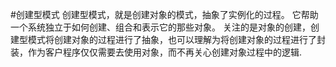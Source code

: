 #创建型模式
    创建型模式，就是创建对象的模式，抽象了实例化的过程。
    它帮助一个系统独立于如何创建、组合和表示它的那些对象。
    关注的是对象的创建，创建型模式将创建对象的过程进行了抽象，也可以理解为将创建对象的过程进行了封装，作为客户程序仅仅需要去使用对象，而不再关心创建对象过程中的逻辑.